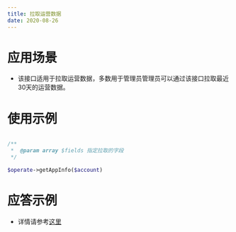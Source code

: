 ```yaml
---
title: 拉取运营数据
date: 2020-08-26
---
```


# 应用场景

- 该接口适用于拉取运营数据，多数用于管理员管理员可以通过该接口拉取最近30天的运营数据。

# 使用示例

```php

/**
 *  @param array $fields 指定拉取的字段
 */

$operate->getAppInfo($account)

```

# 应答示例

- 详情请参考[这里](https://cloud.tencent.com/document/product/269/4193)